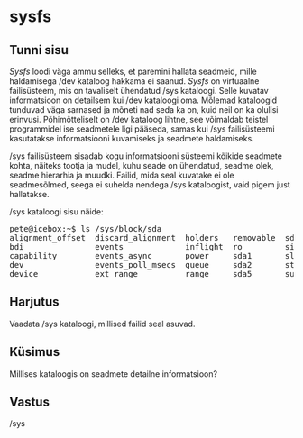﻿# sysfs

## Tunni sisu

*Sysfs* loodi väga ammu selleks, et paremini hallata seadmeid, mille haldamisega /dev kataloog hakkama ei saanud. *Sysfs* on virtuaalne failisüsteem, mis on tavaliselt ühendatud /sys kataloogi. Selle kuvatav informatsioon on detailsem kui /dev kataloogi oma. Mõlemad kataloogid tunduvad väga sarnased ja mõneti nad seda ka on, kuid neil on ka olulisi erinvusi. Põhimõtteliselt on /dev kataloog lihtne, see võimaldab teistel programmidel ise seadmetele ligi pääseda, samas kui /sys failisüsteemi kasutatakse informatsiooni kuvamiseks ja seadmete haldamiseks.

/sys failisüsteem sisadab kogu informatsiooni süsteemi kõikide seadmete kohta, näiteks tootja ja mudel, kuhu seade on ühendatud, seadme olek, seadme hierarhia ja muudki. Failid, mida seal kuvatake ei ole seadmesõlmed, seega ei suhelda nendega /sys kataloogist, vaid pigem just hallatakse.

/sys kataloogi sisu näide:

<pre>
pete@icebox:~$ ls /sys/block/sda
alignment_offset  discard_alignment  holders   removable  sda6       trace
bdi               events             inflight  ro         size       uevent
capability        events_async       power     sda1       slaves
dev               events_poll_msecs  queue     sda2       stat
device            ext_range          range     sda5       subsystem
</pre>


## Harjutus

Vaadata /sys kataloogi, millised failid seal asuvad.

## Küsimus

Millises kataloogis on seadmete detailne informatsioon?

## Vastus

/sys
